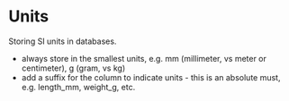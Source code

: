 # Units

Storing SI units in databases.

- always store in the smallest units, e.g. mm (millimeter, vs meter or centimeter), g (gram, vs kg)
- add a suffix for the column to indicate units - this is an absolute must, e.g. length_mm, weight_g, etc.
